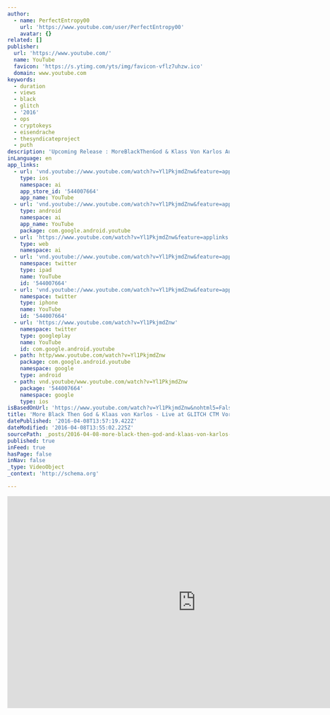 ```yaml
---
author:
  - name: PerfectEntropy00
    url: 'https://www.youtube.com/user/PerfectEntropy00'
    avatar: {}
related: []
publisher:
  url: 'https://www.youtube.com/'
  name: YouTube
  favicon: 'https://s.ytimg.com/yts/img/favicon-vflz7uhzw.ico'
  domain: www.youtube.com
keywords:
  - duration
  - views
  - black
  - glitch
  - '2016'
  - ops
  - cryptokeys
  - eisendrache
  - thesyndicateproject
  - puth
description: 'Upcoming Release : MoreBlackThenGod & Klass Von Karlos Authour: sean derrick cooper marquardt & Klaas von Karlos Title: Live Noise Ritual - Konzert at Glitch CTM Vorspiel 2016 Label: Hortus Conclusus Records Cover Art: Emiliano Pietrini ©2016'
inLanguage: en
app_links:
  - url: 'vnd.youtube://www.youtube.com/watch?v=Yl1PkjmdZnw&feature=applinks'
    type: ios
    namespace: ai
    app_store_id: '544007664'
    app_name: YouTube
  - url: 'vnd.youtube://www.youtube.com/watch?v=Yl1PkjmdZnw&feature=applinks'
    type: android
    namespace: ai
    app_name: YouTube
    package: com.google.android.youtube
  - url: 'https://www.youtube.com/watch?v=Yl1PkjmdZnw&feature=applinks'
    type: web
    namespace: ai
  - url: 'vnd.youtube://www.youtube.com/watch?v=Yl1PkjmdZnw&feature=applinks'
    namespace: twitter
    type: ipad
    name: YouTube
    id: '544007664'
  - url: 'vnd.youtube://www.youtube.com/watch?v=Yl1PkjmdZnw&feature=applinks'
    namespace: twitter
    type: iphone
    name: YouTube
    id: '544007664'
  - url: 'https://www.youtube.com/watch?v=Yl1PkjmdZnw'
    namespace: twitter
    type: googleplay
    name: YouTube
    id: com.google.android.youtube
  - path: http/www.youtube.com/watch?v=Yl1PkjmdZnw
    package: com.google.android.youtube
    namespace: google
    type: android
  - path: vnd.youtube/www.youtube.com/watch?v=Yl1PkjmdZnw
    package: '544007664'
    namespace: google
    type: ios
isBasedOnUrl: 'https://www.youtube.com/watch?v=Yl1PkjmdZnw&nohtml5=False'
title: 'More Black Then God & Klaas von Karlos - Live at GLITCH CTM Vorspiel 2016'
datePublished: '2016-04-08T13:57:19.422Z'
dateModified: '2016-04-08T13:55:02.225Z'
sourcePath: _posts/2016-04-08-more-black-then-god-and-klaas-von-karlos-live-at-glitch-ctm.md
published: true
inFeed: true
hasPage: false
inNav: false
_type: VideoObject
_context: 'http://schema.org'

---
```

<iframe src="https://cdn.embedly.com/widgets/media.html?src=https%3A%2F%2Fwww.youtube.com%2Fembed%2FYl1PkjmdZnw%3Ffeature%3Doembed&amp;url=https%3A%2F%2Fwww.youtube.com%2Fwatch%3Fv%3DYl1PkjmdZnw%26nohtml5%3DFalse&amp;image=https%3A%2F%2Fi.ytimg.com%2Fvi%2FYl1PkjmdZnw%2Fhqdefault.jpg&amp;key=b7d04c9b404c499eba89ee7072e1c4f7&amp;type=text%2Fhtml&amp;schema=youtube" width="854" height="480" scrolling="no" frameborder="0" allowfullscreen="allowfullscreen" style=""></iframe>
